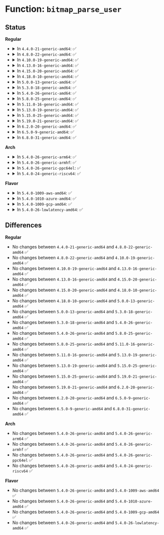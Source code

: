 # Function: <code>bitmap_parse_user</code>

## Status
<b>Regular</b>
<ul>
<li>
<details>
<summary>In <code>4.4.0-21-generic-amd64</code>: ✅</summary>

```c
int bitmap_parse_user(const char * ubuf, unsigned int ulen, long unsigned int * maskp, int nmaskbits)
```

```json
{
  "name": "bitmap_parse_user",
  "collision_type": "Unique Global",
  "inline_type": "No",
  "funcs": [
    {
      "addr": 18446744071583013152,
      "name": "bitmap_parse_user",
      "external": true,
      "loc": "lib/bitmap.c:444",
      "file": "lib/bitmap.c",
      "inline": "seen, unknown",
      "caller_inline": [],
      "caller_func": [
        "kernel/irq/proc.c:default_affinity_write",
        "kernel/profile.c:prof_cpu_mask_proc_write",
        "kernel/trace/trace.c:tracing_cpumask_write",
        "net/core/sysctl_net_core.c:flow_limit_cpu_sysctl"
      ]
    }
  ],
  "symbols": [
    {
      "addr": 18446744071583013152,
      "name": "bitmap_parse_user",
      "section": ".text",
      "bind": "STB_GLOBAL",
      "size": 57
    }
  ]
}
```
</details>
</li>
<li>
<details>
<summary>In <code>4.8.0-22-generic-amd64</code>: ✅</summary>

```c
int bitmap_parse_user(const char * ubuf, unsigned int ulen, long unsigned int * maskp, int nmaskbits)
```

```json
{
  "name": "bitmap_parse_user",
  "collision_type": "Unique Global",
  "inline_type": "No",
  "funcs": [
    {
      "addr": 18446744071583304000,
      "name": "bitmap_parse_user",
      "external": true,
      "loc": "lib/bitmap.c:446",
      "file": "lib/bitmap.c",
      "inline": "seen, unknown",
      "caller_inline": [],
      "caller_func": [
        "kernel/irq/proc.c:default_affinity_write",
        "kernel/profile.c:prof_cpu_mask_proc_write",
        "kernel/trace/trace.c:tracing_cpumask_write",
        "net/core/sysctl_net_core.c:flow_limit_cpu_sysctl"
      ]
    }
  ],
  "symbols": [
    {
      "addr": 18446744071583304000,
      "name": "bitmap_parse_user",
      "section": ".text",
      "bind": "STB_GLOBAL",
      "size": 66
    }
  ]
}
```
</details>
</li>
<li>
<details>
<summary>In <code>4.10.0-19-generic-amd64</code>: ✅</summary>

```c
int bitmap_parse_user(const char * ubuf, unsigned int ulen, long unsigned int * maskp, int nmaskbits)
```

```json
{
  "name": "bitmap_parse_user",
  "collision_type": "Unique Global",
  "inline_type": "No",
  "funcs": [
    {
      "addr": 18446744071583423040,
      "name": "bitmap_parse_user",
      "external": true,
      "loc": "lib/bitmap.c:446",
      "file": "lib/bitmap.c",
      "inline": "seen, unknown",
      "caller_inline": [],
      "caller_func": [
        "kernel/irq/proc.c:default_affinity_write",
        "kernel/profile.c:prof_cpu_mask_proc_write",
        "kernel/trace/trace.c:tracing_cpumask_write",
        "net/core/sysctl_net_core.c:flow_limit_cpu_sysctl"
      ]
    }
  ],
  "symbols": [
    {
      "addr": 18446744071583423040,
      "name": "bitmap_parse_user",
      "section": ".text",
      "bind": "STB_GLOBAL",
      "size": 66
    }
  ]
}
```
</details>
</li>
<li>
<details>
<summary>In <code>4.13.0-16-generic-amd64</code>: ✅</summary>

```c
int bitmap_parse_user(const char * ubuf, unsigned int ulen, long unsigned int * maskp, int nmaskbits)
```

```json
{
  "name": "bitmap_parse_user",
  "collision_type": "Unique Global",
  "inline_type": "No",
  "funcs": [
    {
      "addr": 18446744071583445168,
      "name": "bitmap_parse_user",
      "external": true,
      "loc": "lib/bitmap.c:446",
      "file": "lib/bitmap.c",
      "inline": "seen, unknown",
      "caller_inline": [],
      "caller_func": [
        "kernel/irq/proc.c:default_affinity_write",
        "kernel/profile.c:prof_cpu_mask_proc_write",
        "kernel/trace/trace.c:tracing_cpumask_write",
        "net/core/sysctl_net_core.c:flow_limit_cpu_sysctl"
      ]
    }
  ],
  "symbols": [
    {
      "addr": 18446744071583445168,
      "name": "bitmap_parse_user",
      "section": ".text",
      "bind": "STB_GLOBAL",
      "size": 66
    }
  ]
}
```
</details>
</li>
<li>
<details>
<summary>In <code>4.15.0-20-generic-amd64</code>: ✅</summary>

```c
int bitmap_parse_user(const char * ubuf, unsigned int ulen, long unsigned int * maskp, int nmaskbits)
```

```json
{
  "name": "bitmap_parse_user",
  "collision_type": "Unique Global",
  "inline_type": "No",
  "funcs": [
    {
      "addr": 18446744071583625152,
      "name": "bitmap_parse_user",
      "external": true,
      "loc": "lib/bitmap.c:448",
      "file": "lib/bitmap.c",
      "inline": "seen, unknown",
      "caller_inline": [],
      "caller_func": [
        "kernel/irq/proc.c:default_affinity_write",
        "kernel/profile.c:prof_cpu_mask_proc_write",
        "kernel/trace/trace.c:tracing_cpumask_write",
        "net/core/sysctl_net_core.c:flow_limit_cpu_sysctl"
      ]
    }
  ],
  "symbols": [
    {
      "addr": 18446744071583625152,
      "name": "bitmap_parse_user",
      "section": ".text",
      "bind": "STB_GLOBAL",
      "size": 65
    }
  ]
}
```
</details>
</li>
<li>
<details>
<summary>In <code>4.18.0-10-generic-amd64</code>: ✅</summary>

```c
int bitmap_parse_user(const char * ubuf, unsigned int ulen, long unsigned int * maskp, int nmaskbits)
```

```json
{
  "name": "bitmap_parse_user",
  "collision_type": "Unique Global",
  "inline_type": "No",
  "funcs": [
    {
      "addr": 18446744071583841296,
      "name": "bitmap_parse_user",
      "external": true,
      "loc": "lib/bitmap.c:445",
      "file": "lib/bitmap.c",
      "inline": "seen, unknown",
      "caller_inline": [],
      "caller_func": [
        "kernel/irq/proc.c:default_affinity_write",
        "kernel/profile.c:prof_cpu_mask_proc_write",
        "kernel/trace/trace.c:tracing_cpumask_write",
        "net/core/sysctl_net_core.c:flow_limit_cpu_sysctl"
      ]
    }
  ],
  "symbols": [
    {
      "addr": 18446744071583841296,
      "name": "bitmap_parse_user",
      "section": ".text",
      "bind": "STB_GLOBAL",
      "size": 57
    }
  ]
}
```
</details>
</li>
<li>
<details>
<summary>In <code>5.0.0-13-generic-amd64</code>: ✅</summary>

```c
int bitmap_parse_user(const char * ubuf, unsigned int ulen, long unsigned int * maskp, int nmaskbits)
```

```json
{
  "name": "bitmap_parse_user",
  "collision_type": "Unique Global",
  "inline_type": "No",
  "funcs": [
    {
      "addr": 18446744071583924960,
      "name": "bitmap_parse_user",
      "external": true,
      "loc": "lib/bitmap.c:442",
      "file": "lib/bitmap.c",
      "inline": "seen, unknown",
      "caller_inline": [],
      "caller_func": [
        "kernel/irq/proc.c:default_affinity_write",
        "kernel/profile.c:prof_cpu_mask_proc_write",
        "kernel/trace/trace.c:tracing_cpumask_write",
        "net/core/sysctl_net_core.c:flow_limit_cpu_sysctl"
      ]
    }
  ],
  "symbols": [
    {
      "addr": 18446744071583924960,
      "name": "bitmap_parse_user",
      "section": ".text",
      "bind": "STB_GLOBAL",
      "size": 57
    }
  ]
}
```
</details>
</li>
<li>
<details>
<summary>In <code>5.3.0-18-generic-amd64</code>: ✅</summary>

```c
int bitmap_parse_user(const char * ubuf, unsigned int ulen, long unsigned int * maskp, int nmaskbits)
```

```json
{
  "name": "bitmap_parse_user",
  "collision_type": "Unique Global",
  "inline_type": "No",
  "funcs": [
    {
      "addr": 18446744071584104368,
      "name": "bitmap_parse_user",
      "external": true,
      "loc": "lib/bitmap.c:442",
      "file": "lib/bitmap.c",
      "inline": "seen, unknown",
      "caller_inline": [],
      "caller_func": [
        "kernel/irq/proc.c:default_affinity_write",
        "kernel/profile.c:prof_cpu_mask_proc_write",
        "kernel/trace/trace.c:tracing_cpumask_write",
        "net/core/sysctl_net_core.c:flow_limit_cpu_sysctl"
      ]
    }
  ],
  "symbols": [
    {
      "addr": 18446744071584104368,
      "name": "bitmap_parse_user",
      "section": ".text",
      "bind": "STB_GLOBAL",
      "size": 56
    }
  ]
}
```
</details>
</li>
<li>
<details>
<summary>In <code>5.4.0-26-generic-amd64</code>: ✅</summary>

```c
int bitmap_parse_user(const char * ubuf, unsigned int ulen, long unsigned int * maskp, int nmaskbits)
```

```json
{
  "name": "bitmap_parse_user",
  "collision_type": "Unique Global",
  "inline_type": "No",
  "funcs": [
    {
      "addr": 18446744071584227152,
      "name": "bitmap_parse_user",
      "external": true,
      "loc": "lib/bitmap.c:462",
      "file": "lib/bitmap.c",
      "inline": "seen, unknown",
      "caller_inline": [],
      "caller_func": [
        "kernel/irq/proc.c:default_affinity_write",
        "kernel/profile.c:prof_cpu_mask_proc_write",
        "kernel/trace/trace.c:tracing_cpumask_write",
        "net/core/sysctl_net_core.c:flow_limit_cpu_sysctl"
      ]
    }
  ],
  "symbols": [
    {
      "addr": 18446744071584227152,
      "name": "bitmap_parse_user",
      "section": ".text",
      "bind": "STB_GLOBAL",
      "size": 56
    }
  ]
}
```
</details>
</li>
<li>
<details>
<summary>In <code>5.8.0-25-generic-amd64</code>: ✅</summary>

```c
int bitmap_parse_user(const char * ubuf, unsigned int ulen, long unsigned int * maskp, int nmaskbits)
```

```json
{
  "name": "bitmap_parse_user",
  "collision_type": "Unique Global",
  "inline_type": "No",
  "funcs": [
    {
      "addr": 18446744071584632048,
      "name": "bitmap_parse_user",
      "external": true,
      "loc": "lib/bitmap.c:444",
      "file": "lib/bitmap.c",
      "inline": "seen, unknown",
      "caller_inline": [],
      "caller_func": [
        "kernel/irq/proc.c:default_affinity_write",
        "kernel/profile.c:prof_cpu_mask_proc_write",
        "kernel/trace/trace.c:tracing_cpumask_write"
      ]
    }
  ],
  "symbols": [
    {
      "addr": 18446744071584632048,
      "name": "bitmap_parse_user",
      "section": ".text",
      "bind": "STB_GLOBAL",
      "size": 89
    }
  ]
}
```
</details>
</li>
<li>
<details>
<summary>In <code>5.11.0-16-generic-amd64</code>: ✅</summary>

```c
int bitmap_parse_user(const char * ubuf, unsigned int ulen, long unsigned int * maskp, int nmaskbits)
```

```json
{
  "name": "bitmap_parse_user",
  "collision_type": "Unique Global",
  "inline_type": "No",
  "funcs": [
    {
      "addr": 18446744071584751088,
      "name": "bitmap_parse_user",
      "external": true,
      "loc": "lib/bitmap.c:444",
      "file": "lib/bitmap.c",
      "inline": "seen, unknown",
      "caller_inline": [],
      "caller_func": [
        "kernel/irq/proc.c:default_affinity_write",
        "kernel/profile.c:prof_cpu_mask_proc_write",
        "kernel/trace/trace.c:tracing_cpumask_write"
      ]
    }
  ],
  "symbols": [
    {
      "addr": 18446744071584751088,
      "name": "bitmap_parse_user",
      "section": ".text",
      "bind": "STB_GLOBAL",
      "size": 89
    }
  ]
}
```
</details>
</li>
<li>
<details>
<summary>In <code>5.13.0-19-generic-amd64</code>: ✅</summary>

```c
int bitmap_parse_user(const char * ubuf, unsigned int ulen, long unsigned int * maskp, int nmaskbits)
```

```json
{
  "name": "bitmap_parse_user",
  "collision_type": "Unique Global",
  "inline_type": "No",
  "funcs": [
    {
      "addr": 18446744071584779264,
      "name": "bitmap_parse_user",
      "external": true,
      "loc": "lib/bitmap.c:446",
      "file": "lib/bitmap.c",
      "inline": "seen, unknown",
      "caller_inline": [],
      "caller_func": [
        "kernel/irq/proc.c:default_affinity_write",
        "kernel/profile.c:prof_cpu_mask_proc_write",
        "kernel/trace/trace.c:tracing_cpumask_write"
      ]
    }
  ],
  "symbols": [
    {
      "addr": 18446744071584779264,
      "name": "bitmap_parse_user",
      "section": ".text",
      "bind": "STB_GLOBAL",
      "size": 89
    }
  ]
}
```
</details>
</li>
<li>
<details>
<summary>In <code>5.15.0-25-generic-amd64</code>: ✅</summary>

```c
int bitmap_parse_user(const char * ubuf, unsigned int ulen, long unsigned int * maskp, int nmaskbits)
```

```json
{
  "name": "bitmap_parse_user",
  "collision_type": "Unique Global",
  "inline_type": "No",
  "funcs": [
    {
      "addr": 18446744071585210016,
      "name": "bitmap_parse_user",
      "external": true,
      "loc": "lib/bitmap.c:446",
      "file": "lib/bitmap.c",
      "inline": "seen, unknown",
      "caller_inline": [],
      "caller_func": [
        "kernel/irq/proc.c:default_affinity_write",
        "kernel/profile.c:prof_cpu_mask_proc_write",
        "kernel/trace/trace.c:tracing_cpumask_write"
      ]
    }
  ],
  "symbols": [
    {
      "addr": 18446744071585210016,
      "name": "bitmap_parse_user",
      "section": ".text",
      "bind": "STB_GLOBAL",
      "size": 89
    }
  ]
}
```
</details>
</li>
<li>
<details>
<summary>In <code>5.19.0-21-generic-amd64</code>: ✅</summary>

```c
int bitmap_parse_user(const char * ubuf, unsigned int ulen, long unsigned int * maskp, int nmaskbits)
```

```json
{
  "name": "bitmap_parse_user",
  "collision_type": "Unique Global",
  "inline_type": "No",
  "funcs": [
    {
      "addr": 18446744071586046320,
      "name": "bitmap_parse_user",
      "external": true,
      "loc": "lib/bitmap.c:446",
      "file": "lib/bitmap.c",
      "inline": "seen, unknown",
      "caller_inline": [],
      "caller_func": [
        "kernel/irq/proc.c:default_affinity_write",
        "kernel/profile.c:prof_cpu_mask_proc_write",
        "kernel/trace/trace.c:tracing_cpumask_write"
      ]
    }
  ],
  "symbols": [
    {
      "addr": 18446744071586046320,
      "name": "bitmap_parse_user",
      "section": ".text",
      "bind": "STB_GLOBAL",
      "size": 110
    }
  ]
}
```
</details>
</li>
<li>
<details>
<summary>In <code>6.2.0-20-generic-amd64</code>: ✅</summary>

```c
int bitmap_parse_user(const char * ubuf, unsigned int ulen, long unsigned int * maskp, int nmaskbits)
```

```json
{
  "name": "bitmap_parse_user",
  "collision_type": "Unique Global",
  "inline_type": "No",
  "funcs": [
    {
      "addr": 18446744071587029312,
      "name": "bitmap_parse_user",
      "external": true,
      "loc": "lib/bitmap.c:457",
      "file": "lib/bitmap.c",
      "inline": "seen, unknown",
      "caller_inline": [],
      "caller_func": [
        "kernel/irq/proc.c:default_affinity_write",
        "kernel/profile.c:prof_cpu_mask_proc_write",
        "kernel/trace/trace.c:tracing_cpumask_write"
      ]
    }
  ],
  "symbols": [
    {
      "addr": 18446744071587029312,
      "name": "bitmap_parse_user",
      "section": ".text",
      "bind": "STB_GLOBAL",
      "size": 110
    }
  ]
}
```
</details>
</li>
<li>
<details>
<summary>In <code>6.5.0-9-generic-amd64</code>: ✅</summary>

```c
int bitmap_parse_user(const char * ubuf, unsigned int ulen, long unsigned int * maskp, int nmaskbits)
```

```json
{
  "name": "bitmap_parse_user",
  "collision_type": "Unique Global",
  "inline_type": "No",
  "funcs": [
    {
      "addr": 18446744071587284464,
      "name": "bitmap_parse_user",
      "external": true,
      "loc": "lib/bitmap.c:457",
      "file": "lib/bitmap.c",
      "inline": "seen, unknown",
      "caller_inline": [],
      "caller_func": [
        "kernel/irq/proc.c:default_affinity_write",
        "kernel/profile.c:prof_cpu_mask_proc_write",
        "kernel/trace/trace.c:tracing_cpumask_write"
      ]
    }
  ],
  "symbols": [
    {
      "addr": 18446744071587284464,
      "name": "bitmap_parse_user",
      "section": ".text",
      "bind": "STB_GLOBAL",
      "size": 110
    }
  ]
}
```
</details>
</li>
<li>
<details>
<summary>In <code>6.8.0-31-generic-amd64</code>: ✅</summary>

```c
int bitmap_parse_user(const char * ubuf, unsigned int ulen, long unsigned int * maskp, int nmaskbits)
```

```json
{
  "name": "bitmap_parse_user",
  "collision_type": "Unique Global",
  "inline_type": "No",
  "funcs": [
    {
      "addr": 18446744071587633040,
      "name": "bitmap_parse_user",
      "external": true,
      "loc": "lib/bitmap-str.c:24",
      "file": "lib/bitmap-str.c",
      "inline": "seen, unknown",
      "caller_inline": [],
      "caller_func": [
        "kernel/irq/proc.c:default_affinity_write",
        "kernel/profile.c:prof_cpu_mask_proc_write",
        "kernel/trace/trace.c:tracing_cpumask_write"
      ]
    }
  ],
  "symbols": [
    {
      "addr": 18446744071587633040,
      "name": "bitmap_parse_user",
      "section": ".text",
      "bind": "STB_GLOBAL",
      "size": 110
    }
  ]
}
```
</details>
</li>
</ul>
<b>Arch</b>
<ul>
<li>
<details>
<summary>In <code>5.4.0-26-generic-arm64</code>: ✅</summary>

```c
int bitmap_parse_user(const char * ubuf, unsigned int ulen, long unsigned int * maskp, int nmaskbits)
```

```json
{
  "name": "bitmap_parse_user",
  "collision_type": "Unique Global",
  "inline_type": "No",
  "funcs": [
    {
      "addr": 18446603336496101728,
      "name": "bitmap_parse_user",
      "external": true,
      "loc": "lib/bitmap.c:462",
      "file": "lib/bitmap.c",
      "inline": "seen, unknown",
      "caller_inline": [],
      "caller_func": [
        "kernel/irq/proc.c:default_affinity_write",
        "kernel/profile.c:prof_cpu_mask_proc_write",
        "kernel/trace/trace.c:tracing_cpumask_write",
        "net/core/sysctl_net_core.c:flow_limit_cpu_sysctl"
      ]
    }
  ],
  "symbols": [
    {
      "addr": 18446603336496101728,
      "name": "bitmap_parse_user",
      "section": ".text",
      "bind": "STB_GLOBAL",
      "size": 112
    }
  ]
}
```
</details>
</li>
<li>
<details>
<summary>In <code>5.4.0-26-generic-armhf</code>: ✅</summary>

```c
int bitmap_parse_user(const char * ubuf, unsigned int ulen, long unsigned int * maskp, int nmaskbits)
```

```json
{
  "name": "bitmap_parse_user",
  "collision_type": "Unique Global",
  "inline_type": "No",
  "funcs": [
    {
      "addr": 3229426652,
      "name": "bitmap_parse_user",
      "external": true,
      "loc": "lib/bitmap.c:462",
      "file": "lib/bitmap.c",
      "inline": "seen, unknown",
      "caller_inline": [],
      "caller_func": [
        "kernel/irq/proc.c:default_affinity_write",
        "kernel/profile.c:prof_cpu_mask_proc_write",
        "kernel/trace/trace.c:tracing_cpumask_write",
        "net/core/sysctl_net_core.c:flow_limit_cpu_sysctl"
      ]
    }
  ],
  "symbols": [
    {
      "addr": 3229426652,
      "name": "bitmap_parse_user",
      "section": ".text",
      "bind": "STB_GLOBAL",
      "size": 88
    }
  ]
}
```
</details>
</li>
<li>
<details>
<summary>In <code>5.4.0-26-generic-ppc64el</code>: ✅</summary>

```c
int bitmap_parse_user(const char * ubuf, unsigned int ulen, long unsigned int * maskp, int nmaskbits)
```

```json
{
  "name": "bitmap_parse_user",
  "collision_type": "Unique Global",
  "inline_type": "No",
  "funcs": [
    {
      "addr": 13835058055290347344,
      "name": "bitmap_parse_user",
      "external": true,
      "loc": "lib/bitmap.c:462",
      "file": "lib/bitmap.c",
      "inline": "seen, unknown",
      "caller_inline": [],
      "caller_func": [
        "kernel/irq/proc.c:default_affinity_write",
        "kernel/profile.c:prof_cpu_mask_proc_write",
        "kernel/trace/trace.c:tracing_cpumask_write",
        "net/core/sysctl_net_core.c:flow_limit_cpu_sysctl"
      ]
    }
  ],
  "symbols": [
    {
      "addr": 13835058055290347344,
      "name": "bitmap_parse_user",
      "section": ".text",
      "bind": "STB_GLOBAL",
      "size": 56
    }
  ]
}
```
</details>
</li>
<li>
<details>
<summary>In <code>5.4.0-24-generic-riscv64</code>: ✅</summary>

```c
int bitmap_parse_user(const char * ubuf, unsigned int ulen, long unsigned int * maskp, int nmaskbits)
```

```json
{
  "name": "bitmap_parse_user",
  "collision_type": "Unique Global",
  "inline_type": "No",
  "funcs": [
    {
      "addr": 18446743936275168332,
      "name": "bitmap_parse_user",
      "external": true,
      "loc": "lib/bitmap.c:462",
      "file": "lib/bitmap.c",
      "inline": "seen, unknown",
      "caller_inline": [],
      "caller_func": [
        "kernel/irq/proc.c:default_affinity_write",
        "kernel/profile.c:prof_cpu_mask_proc_write",
        "kernel/trace/trace.c:tracing_cpumask_write",
        "net/core/sysctl_net_core.c:flow_limit_cpu_sysctl"
      ]
    }
  ],
  "symbols": [
    {
      "addr": 18446743936275168332,
      "name": "bitmap_parse_user",
      "section": ".text",
      "bind": "STB_GLOBAL",
      "size": 60
    }
  ]
}
```
</details>
</li>
</ul>
<b>Flavor</b>
<ul>
<li>
<details>
<summary>In <code>5.4.0-1009-aws-amd64</code>: ✅</summary>

```c
int bitmap_parse_user(const char * ubuf, unsigned int ulen, long unsigned int * maskp, int nmaskbits)
```

```json
{
  "name": "bitmap_parse_user",
  "collision_type": "Unique Global",
  "inline_type": "No",
  "funcs": [
    {
      "addr": 18446744071584195888,
      "name": "bitmap_parse_user",
      "external": true,
      "loc": "lib/bitmap.c:462",
      "file": "lib/bitmap.c",
      "inline": "seen, unknown",
      "caller_inline": [],
      "caller_func": [
        "kernel/irq/proc.c:default_affinity_write",
        "kernel/profile.c:prof_cpu_mask_proc_write",
        "kernel/trace/trace.c:tracing_cpumask_write",
        "net/core/sysctl_net_core.c:flow_limit_cpu_sysctl"
      ]
    }
  ],
  "symbols": [
    {
      "addr": 18446744071584195888,
      "name": "bitmap_parse_user",
      "section": ".text",
      "bind": "STB_GLOBAL",
      "size": 56
    }
  ]
}
```
</details>
</li>
<li>
<details>
<summary>In <code>5.4.0-1010-azure-amd64</code>: ✅</summary>

```c
int bitmap_parse_user(const char * ubuf, unsigned int ulen, long unsigned int * maskp, int nmaskbits)
```

```json
{
  "name": "bitmap_parse_user",
  "collision_type": "Unique Global",
  "inline_type": "No",
  "funcs": [
    {
      "addr": 18446744071584131104,
      "name": "bitmap_parse_user",
      "external": true,
      "loc": "lib/bitmap.c:462",
      "file": "lib/bitmap.c",
      "inline": "seen, unknown",
      "caller_inline": [],
      "caller_func": [
        "kernel/irq/proc.c:default_affinity_write",
        "kernel/profile.c:prof_cpu_mask_proc_write",
        "kernel/trace/trace.c:tracing_cpumask_write",
        "net/core/sysctl_net_core.c:flow_limit_cpu_sysctl"
      ]
    }
  ],
  "symbols": [
    {
      "addr": 18446744071584131104,
      "name": "bitmap_parse_user",
      "section": ".text",
      "bind": "STB_GLOBAL",
      "size": 56
    }
  ]
}
```
</details>
</li>
<li>
<details>
<summary>In <code>5.4.0-1009-gcp-amd64</code>: ✅</summary>

```c
int bitmap_parse_user(const char * ubuf, unsigned int ulen, long unsigned int * maskp, int nmaskbits)
```

```json
{
  "name": "bitmap_parse_user",
  "collision_type": "Unique Global",
  "inline_type": "No",
  "funcs": [
    {
      "addr": 18446744071584179648,
      "name": "bitmap_parse_user",
      "external": true,
      "loc": "lib/bitmap.c:462",
      "file": "lib/bitmap.c",
      "inline": "seen, unknown",
      "caller_inline": [],
      "caller_func": [
        "kernel/irq/proc.c:default_affinity_write",
        "kernel/profile.c:prof_cpu_mask_proc_write",
        "kernel/trace/trace.c:tracing_cpumask_write",
        "net/core/sysctl_net_core.c:flow_limit_cpu_sysctl"
      ]
    }
  ],
  "symbols": [
    {
      "addr": 18446744071584179648,
      "name": "bitmap_parse_user",
      "section": ".text",
      "bind": "STB_GLOBAL",
      "size": 56
    }
  ]
}
```
</details>
</li>
<li>
<details>
<summary>In <code>5.4.0-26-lowlatency-amd64</code>: ✅</summary>

```c
int bitmap_parse_user(const char * ubuf, unsigned int ulen, long unsigned int * maskp, int nmaskbits)
```

```json
{
  "name": "bitmap_parse_user",
  "collision_type": "Unique Global",
  "inline_type": "No",
  "funcs": [
    {
      "addr": 18446744071584283984,
      "name": "bitmap_parse_user",
      "external": true,
      "loc": "lib/bitmap.c:462",
      "file": "lib/bitmap.c",
      "inline": "seen, unknown",
      "caller_inline": [],
      "caller_func": [
        "kernel/irq/proc.c:default_affinity_write",
        "kernel/profile.c:prof_cpu_mask_proc_write",
        "kernel/trace/trace.c:tracing_cpumask_write",
        "net/core/sysctl_net_core.c:flow_limit_cpu_sysctl"
      ]
    }
  ],
  "symbols": [
    {
      "addr": 18446744071584283984,
      "name": "bitmap_parse_user",
      "section": ".text",
      "bind": "STB_GLOBAL",
      "size": 56
    }
  ]
}
```
</details>
</li>
</ul>

## Differences
<b>Regular</b>
<ul>
<li>
No changes between <code>4.4.0-21-generic-amd64</code> and <code>4.8.0-22-generic-amd64</code> ✅
</li>
<li>
No changes between <code>4.8.0-22-generic-amd64</code> and <code>4.10.0-19-generic-amd64</code> ✅
</li>
<li>
No changes between <code>4.10.0-19-generic-amd64</code> and <code>4.13.0-16-generic-amd64</code> ✅
</li>
<li>
No changes between <code>4.13.0-16-generic-amd64</code> and <code>4.15.0-20-generic-amd64</code> ✅
</li>
<li>
No changes between <code>4.15.0-20-generic-amd64</code> and <code>4.18.0-10-generic-amd64</code> ✅
</li>
<li>
No changes between <code>4.18.0-10-generic-amd64</code> and <code>5.0.0-13-generic-amd64</code> ✅
</li>
<li>
No changes between <code>5.0.0-13-generic-amd64</code> and <code>5.3.0-18-generic-amd64</code> ✅
</li>
<li>
No changes between <code>5.3.0-18-generic-amd64</code> and <code>5.4.0-26-generic-amd64</code> ✅
</li>
<li>
No changes between <code>5.4.0-26-generic-amd64</code> and <code>5.8.0-25-generic-amd64</code> ✅
</li>
<li>
No changes between <code>5.8.0-25-generic-amd64</code> and <code>5.11.0-16-generic-amd64</code> ✅
</li>
<li>
No changes between <code>5.11.0-16-generic-amd64</code> and <code>5.13.0-19-generic-amd64</code> ✅
</li>
<li>
No changes between <code>5.13.0-19-generic-amd64</code> and <code>5.15.0-25-generic-amd64</code> ✅
</li>
<li>
No changes between <code>5.15.0-25-generic-amd64</code> and <code>5.19.0-21-generic-amd64</code> ✅
</li>
<li>
No changes between <code>5.19.0-21-generic-amd64</code> and <code>6.2.0-20-generic-amd64</code> ✅
</li>
<li>
No changes between <code>6.2.0-20-generic-amd64</code> and <code>6.5.0-9-generic-amd64</code> ✅
</li>
<li>
No changes between <code>6.5.0-9-generic-amd64</code> and <code>6.8.0-31-generic-amd64</code> ✅
</li>
</ul>
<b>Arch</b>
<ul>
<li>
No changes between <code>5.4.0-26-generic-amd64</code> and <code>5.4.0-26-generic-arm64</code> ✅
</li>
<li>
No changes between <code>5.4.0-26-generic-amd64</code> and <code>5.4.0-26-generic-armhf</code> ✅
</li>
<li>
No changes between <code>5.4.0-26-generic-amd64</code> and <code>5.4.0-26-generic-ppc64el</code> ✅
</li>
<li>
No changes between <code>5.4.0-26-generic-amd64</code> and <code>5.4.0-24-generic-riscv64</code> ✅
</li>
</ul>
<b>Flavor</b>
<ul>
<li>
No changes between <code>5.4.0-26-generic-amd64</code> and <code>5.4.0-1009-aws-amd64</code> ✅
</li>
<li>
No changes between <code>5.4.0-26-generic-amd64</code> and <code>5.4.0-1010-azure-amd64</code> ✅
</li>
<li>
No changes between <code>5.4.0-26-generic-amd64</code> and <code>5.4.0-1009-gcp-amd64</code> ✅
</li>
<li>
No changes between <code>5.4.0-26-generic-amd64</code> and <code>5.4.0-26-lowlatency-amd64</code> ✅
</li>
</ul>
